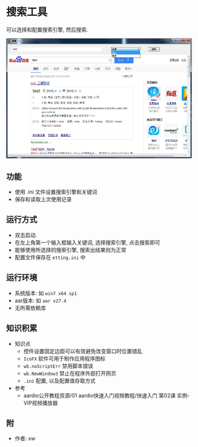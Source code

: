 # 搜索工具
可以选择和配置搜索引擎, 然后搜索.

![预览](./img/20200319202846.jpg)

## 功能
- 使用 .ini 文件设置搜索引擎和关键词
- 保存和读取上次使用记录

## 运行方式
- 双击启动.
- 在左上角第一个输入框输入关键词, 选择搜索引擎, 点击搜索即可
- 能够使用所选择的搜索引擎, 搜索出结果则为正常
- 配置文件保存在 `etting.ini` 中

## 运行环境
- 系统版本: 如 `win7 x64 sp1`
- aar版本: 如 `aar v27.4`
- 无所需依赖库

## 知识积累
- 知识点
  - 控件设置固定边距可以有效避免改变窗口时位置错乱
  - `IcoFX` 软件可用于制作应用程序图标
  - `wb.noScriptErr` 禁用脚本错误
  - `wb.NewWindow3` 禁止在程序外部打开网页
  - `.ini` 配置, 以及配置值存取方式
- 参考
  - aardio公开教程资源/01 aardio快速入门视频教程/快速入门 第02课 实例-VIP视频播放器

## 附
- 作者: xw
